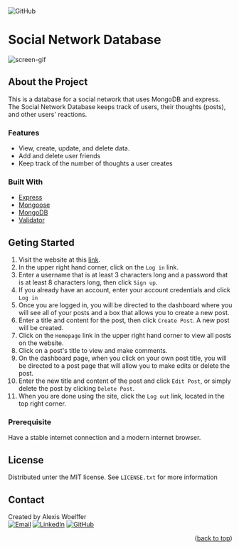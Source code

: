 <a id="readme-top"></a>
![GitHub](https://img.shields.io/github/license/awoelf/my-tech-site)

# Social Network Database

![screen-gif](/assets/my-tech-site.gif)

## About the Project

This is a database for a social network that uses MongoDB and express. The Social Network Database keeps track of users, their thoughts (posts), and other users' reactions.

### Features

* View, create, update, and delete data.
* Add and delete user friends
* Keep track of the number of thoughts a user creates

### Built With
* [Express](https://www.npmjs.com/package/express)
* [Mongoose](https://www.npmjs.com/package/mongoose)
* [MongoDB](https://www.mongodb.com/)
* [Validator](https://www.npmjs.com/package/validator)

## Geting Started

1. Visit the website at this [link](https://awoelf-my-tech-site.herokuapp.com/).
2. In the upper right hand corner, click on the `Log in` link.
3. Enter a username that is at least 3 characters long and a password that is at least 8 characters long, then click `Sign up`.
4. If you already have an account, enter your account credentials and click `Log in`
5. Once you are logged in, you will be directed to the dashboard where you will see all of your posts and a box that allows you to create a new post.
6. Enter a title and content for the post, then click `Create Post`. A new post will be created.
7. Click on the `Homepage` link in the upper right hand corner to view all posts on the website.
8. Click on a post's title to view and make comments.
10. On the dashboard page, when you click on your own post title, you will be directed to a post page that will allow you to make edits or delete the post.
11. Enter the new title and content of the post and click `Edit Post`, or simply delete the post by clicking `Delete Post`.
12. When you are done using the site, click the `Log out` link, located in the top right corner.

### Prerequisite

Have a stable internet connection and a modern internet browser.

## License

Distributed unter the MIT license. See `LICENSE.txt` for more information

## Contact
Created by Alexis Woelffer
<br>
[![Email][email-shield]][email-url]
[![LinkedIn][linkedin-shield]][linkedin-url]
[![GitHub][github-shield]][github-url]

<!-- Links and images -->

[linkedin-shield]: https://img.shields.io/badge/LinkedIn-alexis--w--dev-blue
[linkedin-url]: https://linkedin.com/in/alexis-w-dev
[github-shield]: https://img.shields.io/badge/GitHub-awoelf-blue
[github-url]: https://github.com/awoelf
[email-shield]: https://img.shields.io/badge/Email-awoelf%40outlook.com-blue
[email-url]: mailto:awoelf@outlook.com


<p align="right">(<a href="#readme-top">back to top</a>)</p>
